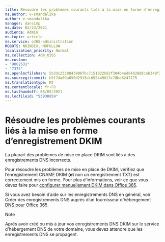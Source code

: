 ```yaml
---
title: Résoudre les problèmes courants liés à la mise en forme d’enregistrement DKIM
ms.author: v-smandalika
author: v-smandalika
manager: dansimp
ms.date: 02/23/2021
audience: Admin
ms.topic: article
ms.service: o365-administration
ROBOTS: NOINDEX, NOFOLLOW
localization_priority: Normal
ms.collection: Adm_O365
ms.custom:
- "9002531"
- "7375"
ms.openlocfilehash: 5b3dc2338843906fbc7151322b82f304b4ed04b28d8ceb349f2705c309cdeae8
ms.sourcegitcommit: b5f7da89a650d2915dc652449623c78be6247175
ms.translationtype: MT
ms.contentlocale: fr-FR
ms.lasthandoff: 08/05/2021
ms.locfileid: "53930059"
---
```

# <a name="fix-common-problems-with-dkim-record-formatting"></a>Résoudre les problèmes courants liés à la mise en forme d’enregistrement DKIM

La plupart des problèmes de mise en place DKIM sont liés à des enregistrements DNS incorrects.

Pour résoudre les problèmes de mise en place de DKIM, vérifiez que l’enregistrement CNAME DKIM **(et** non un enregistrement TXT) est correctement mis en forme. Pour plus d’informations, voir ce que vous devez faire pour [configurer manuellement DKIM dans Office 365](https://docs.microsoft.com/microsoft-365/security/office-365-security/use-dkim-to-validate-outbound-email).

Si vous avez besoin d’aide sur les enregistrements DNS en général, voir Créer des enregistrements DNS auprès d’un fournisseur d’hébergement [DNS pour Office 365](https://docs.microsoft.com/microsoft-365/admin/get-help-with-domains/create-dns-records-at-any-dns-hosting-provider).

> [!NOTE]
> Après avoir créé ou mis à jour vos enregistrements DNS DKIM sur le service d’hébergement DNS de votre domaine, vous devez attendre que les enregistrements DNS se propagent.
